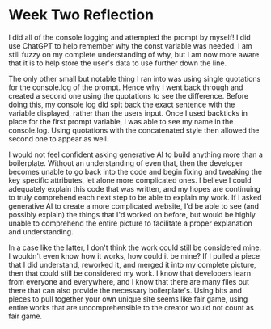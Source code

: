 # Week Two Reflection

I did all of the console logging and attempted the prompt by myself! I did use ChatGPT to help remember why the const variable was needed. I am still fuzzy on my complete understanding of why, but I am now more aware that it is to help store the user's data to use further down the line. 

The only other small but notable thing I ran into was using single quotations for the console.log of the prompt. Hence why I went back through and created a second one using the quotations to see the difference. Before doing this, my console log did spit back the exact sentence with the variable displayed, rather than the users input. Once I used backticks in place for the first prompt variable, I was able to see my name in the console.log. Using quotations with the concatenated style then allowed the second one to appear as well. 

I would not feel confident asking generative AI to build anything more than a boilerplate. Without an understanding of even that, then the developer becomes unable to go back into the code and begin fixing and tweaking the key specific attributes, let alone more complicated ones. I believe I could adequately explain this code that was written, and my hopes are continuing to truly comprehend each next step to be able to explain my work. If I asked generative AI to create a more complicated website, I'd be able to see (and possibly explain) the things that I'd worked on before, but would be highly unable to comprehend the entire picture to facilitate a proper explanation and understanding. 

In a case like the latter, I don't think the work could still be considered mine. I wouldn't even know how it works, how could it be mine? If I pulled a piece that I did understand, reworked it, and merged it into my complete picture, then that could still be considered my work. I know that developers learn from everyone and everywhere, and I know that there are many files out there that can also provide the necessary boilerplate's. Using bits and pieces to pull together your own unique site seems like fair game, using entire works that are uncomprehensible to the creator would not count as fair game. 